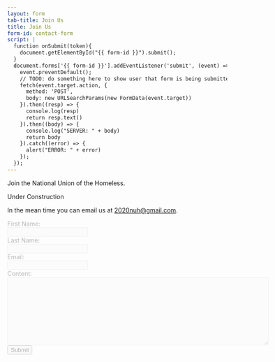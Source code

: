 ```yaml
---
layout: form
tab-title: Join Us
title: Join Us
form-id: contact-form
script: |
  function onSubmit(token){
    document.getElementById("{{ form-id }}").submit();
  }
  document.forms['{{ form-id }}'].addEventListener('submit', (event) => {
    event.preventDefault();
    // TODO: do something here to show user that form is being submitted
    fetch(event.target.action, {
      method: 'POST',
      body: new URLSearchParams(new FormData(event.target))
    }).then((resp) => {
      console.log(resp)
      return resp.text()
    }).then((body) => {
      console.log("SERVER: " + body)
      return body
    }).catch((error) => {
      alert("ERROR: " + error)
    });
  });
---
```


Join the National Union of the Homeless.

<span class="construction">
<i class="fas fa-wrench"></i> Under Construction <i class="fas fa-wrench"></i>
</span>

In the mean time you can email us at <a href="mailto:2020nuh@gmail.com">2020nuh@gmail.com</a>.

<form style="opacity:30%;" id="contact-form">
  <label for="fname">First Name:</label><br>
  <input type="text" id="fname" name="fname" disabled><br>
  <label for="lname">Last Name:</label><br>
  <input type="text" id="lname" name="lname" disabled><br>
  <label for="email">Email:</label><br>
  <input type="text" id="email" name="email" disabled><br>
  <label for="content">Content:</label><br>
  <textarea name="content" rows="10" cols="72" disabled></textarea><br>
  <button>Submit</button>
  <!-- <button class="g-recaptcha" -->
  <!--         data-sitekey="6LetGwQaAAAAAHWY2Wuv469KoCvz_Fn0pm868xfe" -->
  <!--         data-callback='onSubmit' -->
  <!--         data-action='submit'>Submit</button> -->
</form>
